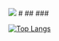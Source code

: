 <img src="https://capsule-render.vercel.app/api?type=cylinder&color=auto&height=200&section=header&text=capsule%20render&fontSize=40" />
#
## 
### 




[![Top Langs](https://github-readme-stats.vercel.app/api/top-langs/?username=ji0509&layout=compact)](https://github.com/ji0509/github-readme-stats)
